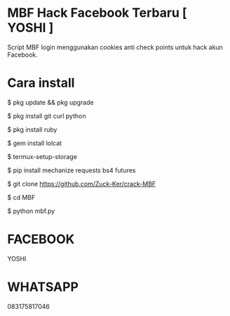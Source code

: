# MBF Hack Facebook Terbaru [ YOSHI ]

Script MBF login menggunakan cookies anti check points untuk hack akun Facebook.

# Cara install

$ pkg update && pkg upgrade

$ pkg install git curl python

$ pkg install ruby

$ gem install lolcat

$ termux-setup-storage

$ pip install mechanize requests bs4 futures

$ git clone https://github.com/Zuck-Ker/crack-MBF

$ cd MBF

$ python mbf.py

# FACEBOOK

YOSHI

# WHATSAPP

083175817046
